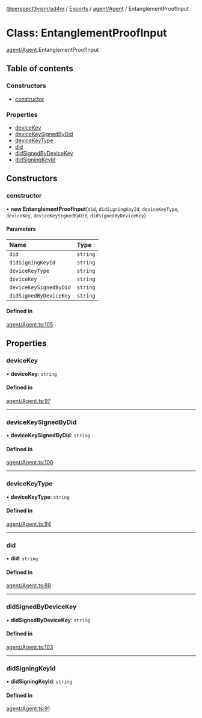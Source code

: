 [@perspect3vism/ad4m](../README.md) / [Exports](../modules.md) / [agent/Agent](../modules/agent_Agent.md) / EntanglementProofInput

# Class: EntanglementProofInput

[agent/Agent](../modules/agent_Agent.md).EntanglementProofInput

## Table of contents

### Constructors

- [constructor](agent_Agent.EntanglementProofInput.md#constructor)

### Properties

- [deviceKey](agent_Agent.EntanglementProofInput.md#devicekey)
- [deviceKeySignedByDid](agent_Agent.EntanglementProofInput.md#devicekeysignedbydid)
- [deviceKeyType](agent_Agent.EntanglementProofInput.md#devicekeytype)
- [did](agent_Agent.EntanglementProofInput.md#did)
- [didSignedByDeviceKey](agent_Agent.EntanglementProofInput.md#didsignedbydevicekey)
- [didSigningKeyId](agent_Agent.EntanglementProofInput.md#didsigningkeyid)

## Constructors

### constructor

• **new EntanglementProofInput**(`did`, `didSigningKeyId`, `deviceKeyType`, `deviceKey`, `deviceKeySignedByDid`, `didSignedByDeviceKey`)

#### Parameters

| Name | Type |
| :------ | :------ |
| `did` | `string` |
| `didSigningKeyId` | `string` |
| `deviceKeyType` | `string` |
| `deviceKey` | `string` |
| `deviceKeySignedByDid` | `string` |
| `didSignedByDeviceKey` | `string` |

#### Defined in

[agent/Agent.ts:105](https://github.com/perspect3vism/ad4m-executor/blob/5a19b63d/core/src/agent/Agent.ts#L105)

## Properties

### deviceKey

• **deviceKey**: `string`

#### Defined in

[agent/Agent.ts:97](https://github.com/perspect3vism/ad4m-executor/blob/5a19b63d/core/src/agent/Agent.ts#L97)

___

### deviceKeySignedByDid

• **deviceKeySignedByDid**: `string`

#### Defined in

[agent/Agent.ts:100](https://github.com/perspect3vism/ad4m-executor/blob/5a19b63d/core/src/agent/Agent.ts#L100)

___

### deviceKeyType

• **deviceKeyType**: `string`

#### Defined in

[agent/Agent.ts:94](https://github.com/perspect3vism/ad4m-executor/blob/5a19b63d/core/src/agent/Agent.ts#L94)

___

### did

• **did**: `string`

#### Defined in

[agent/Agent.ts:88](https://github.com/perspect3vism/ad4m-executor/blob/5a19b63d/core/src/agent/Agent.ts#L88)

___

### didSignedByDeviceKey

• **didSignedByDeviceKey**: `string`

#### Defined in

[agent/Agent.ts:103](https://github.com/perspect3vism/ad4m-executor/blob/5a19b63d/core/src/agent/Agent.ts#L103)

___

### didSigningKeyId

• **didSigningKeyId**: `string`

#### Defined in

[agent/Agent.ts:91](https://github.com/perspect3vism/ad4m-executor/blob/5a19b63d/core/src/agent/Agent.ts#L91)
